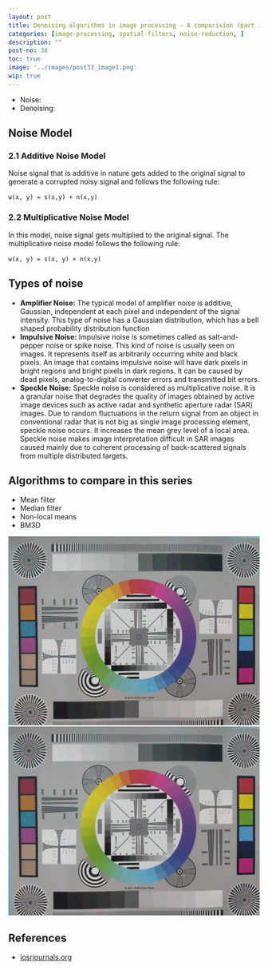 ```yaml
---
layout: post
title: Denoising algorithms in image processing - A comparision (part 1)
categories: [image-processing, spatial-filters, noise-reduction, ]
description: ""
post-no: 38
toc: true
image: '../images/post33_image1.png'
wip: true
---
```


<link rel="stylesheet" href="https://unpkg.com/image-compare-viewer/dist/image-compare-viewer.min.css">

 - Noise:
 - Denoising:

## Noise Model

### 2.1 Additive Noise Model
Noise signal that is additive in nature gets added to the original signal to generate a corrupted noisy
signal and follows the following rule: 

```
w(x, y) = s(x,y) + n(x,y)
```

### 2.2 Multiplicative Noise Model
In this model, noise signal gets multiplied to the original signal. The multiplicative noise model follows the
following rule:

```
w(x, y) = s(x, y) × n(x,y)
```

## Types of noise
 -  **Amplifier Noise:** The typical model of amplifier noise is additive, Gaussian, independent at each pixel and independent of the signal intensity. This type of noise has a Gaussian distribution, which has a bell shaped probability distribution function
 - **Impulsive Noise:** Impulsive noise is sometimes called as salt-and- pepper noise or spike noise. This kind of noise is usually seen on images. It represents itself as arbitrarily occurring white and black pixels. An image that contains impulsive noise will have dark pixels in bright regions and bright pixels in dark regions. It can be caused by dead pixels, analog-to-digital converter errors and transmitted bit errors.
 - **Speckle Noise:** Speckle noise is considered as multiplicative noise. It is a granular noise that degrades the quality of images obtained by active image devices such as active radar and synthetic aperture radar (SAR) images. Due to random fluctuations in the return signal from an object in conventional radar that is not big as single image processing element, speckle noise occurs. It increases the mean grey level of a local area. Speckle noise makes image interpretation difficult in SAR images caused mainly due to coherent processing of back-scattered signals from multiple distributed targets. 

## Algorithms to compare in this series

-   Mean filter
-   Median filter
-   Non-local means
-   BM3D


<div class="image-compare" style="max-width:100%">
  <img src="/images/denoising/input.png" alt="input"/>
  <img src="/images/denoising/nlm.png" alt="NLM"/>
</div>

## References
 -   [iosrjournals.org](https://www.iosrjournals.org/iosr-jece/papers/Vol.%2011%20Issue%201/Version-1/L011117884.pdf)

<script src="https://unpkg.com/image-compare-viewer@1.5.0/dist/image-compare-viewer.min.js"></script>

<script type="text/javascript">
const viewers = document.querySelectorAll(".image-compare");

const options = {

  // UI Theme Defaults

  controlColor: "#FFFFFF",
  controlShadow: true,
  addCircle: false,
  addCircleBlur: true,

  // Label Defaults

  showLabels: false,
  labelOptions: {
    before: 'Captured image',
    after: 'Denoised with Non Local Means',
    onHover: false
  },

  // Smoothing

  smoothing: false,
//   smoothingAmount: 100,

  // Other options

  hoverStart: false,
  verticalMode: false,
  startingPoint: 50,
  fluidMode: false
};
  
viewers.forEach((element) => {
  let view = new ImageCompare(element, options).mount();
});

</script>